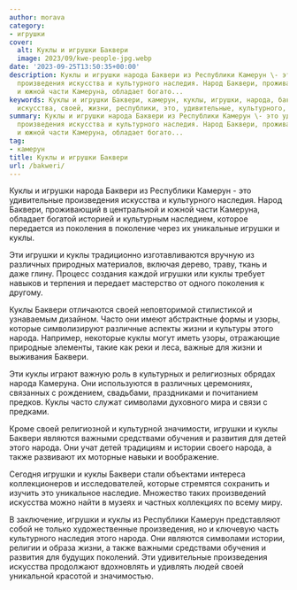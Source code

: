 ```yaml
---
author: morava
category:
- игрушки
cover:
  alt: Куклы и игрушки Баквери
  image: 2023/09/kwe-people-jpg.webp
date: '2023-09-25T13:50:35+00:00'
description: Куклы и игрушки народа Баквери из Республики Камерун \- это удивительные
  произведения искусства и культурного наследия. Народ Баквери, проживающий в центральной
  и южной части Камеруна, обладает богато...
keywords: Куклы и игрушки Баквери, камерун, куклы, игрушки, народа, баквери, произведения,
  искусства, своей, жизни, республики, это, удивительные, культурного, наследия, камеруна
summary: Куклы и игрушки народа Баквери из Республики Камерун \- это удивительные
  произведения искусства и культурного наследия. Народ Баквери, проживающий в центральной
  и южной части Камеруна, обладает богато...
tag:
- камерун
title: Куклы и игрушки Баквери
url: /bakweri/
---
```


Куклы и игрушки народа Баквери из Республики Камерун \- это удивительные произведения искусства и культурного наследия. Народ Баквери, проживающий в центральной и южной части Камеруна, обладает богатой историей и культурным наследием, которое передается из поколения в поколение через их уникальные игрушки и куклы.

Эти игрушки и куклы традиционно изготавливаются вручную из различных природных материалов, включая дерево, траву, ткань и даже глину. Процесс создания каждой игрушки или куклы требует навыков и терпения и передает мастерство от одного поколения к другому.

Куклы Баквери отличаются своей неповторимой стилистикой и узнаваемым дизайном. Часто они имеют абстрактные формы и узоры, которые символизируют различные аспекты жизни и культуры этого народа. Например, некоторые куклы могут иметь узоры, отражающие природные элементы, такие как реки и леса, важные для жизни и выживания Баквери.

Эти куклы играют важную роль в культурных и религиозных обрядах народа Камеруна. Они используются в различных церемониях, связанных с рождением, свадьбами, праздниками и почитанием предков. Куклы часто служат символами духовного мира и связи с предками.

Кроме своей религиозной и культурной значимости, игрушки и куклы Баквери являются важными средствами обучения и развития для детей этого народа. Они учат детей традициям и истории своего народа, а также развивают их моторные навыки и воображение.

Сегодня игрушки и куклы Баквери стали объектами интереса коллекционеров и исследователей, которые стремятся сохранить и изучить это уникальное наследие. Множество таких произведений искусства можно найти в музеях и частных коллекциях по всему миру.

В заключение, игрушки и куклы из Республики Камерун представляют собой не только художественные произведения, но и ключевую часть культурного наследия этого народа. Они являются символами истории, религии и образа жизни, а также важными средствами обучения и развития для будущих поколений. Эти удивительные произведения искусства продолжают вдохновлять и удивлять людей своей уникальной красотой и значимостью.
